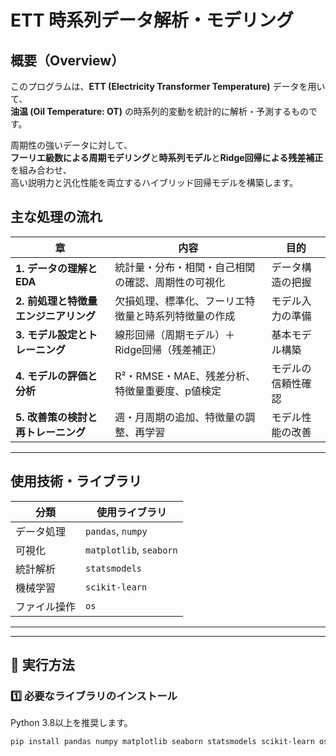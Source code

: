 # ETT 時系列データ解析・モデリング

##  概要（Overview）

このプログラムは、**ETT (Electricity Transformer Temperature)** データを用いて、  
**油温 (Oil Temperature: OT)** の時系列的変動を統計的に解析・予測するものです。  

周期性の強いデータに対して、  
**フーリエ級数による周期モデリング**と**時系列モデル**と**Ridge回帰による残差補正**を組み合わせ、  
高い説明力と汎化性能を両立するハイブリッド回帰モデルを構築します。

##  主な処理の流れ

| 章 | 内容 | 目的 |
|----|------|------|
| **1. データの理解とEDA** | 統計量・分布・相関・自己相関の確認、周期性の可視化 | データ構造の把握 |
| **2. 前処理と特徴量エンジニアリング** | 欠損処理、標準化、フーリエ特徴量と時系列特徴量の作成 | モデル入力の準備 |
| **3. モデル設定とトレーニング** | 線形回帰（周期モデル）＋Ridge回帰（残差補正） | 基本モデル構築 |
| **4. モデルの評価と分析** | R²・RMSE・MAE、残差分析、特徴量重要度、p値検定 | モデルの信頼性確認 |
| **5. 改善策の検討と再トレーニング** | 週・月周期の追加、特徴量の調整、再学習 | モデル性能の改善 |

---

##  使用技術・ライブラリ

| 分類 | 使用ライブラリ |
|------|----------------|
| データ処理 | `pandas`, `numpy` |
| 可視化 | `matplotlib`, `seaborn` |
| 統計解析 | `statsmodels` |
| 機械学習 | `scikit-learn` |
| ファイル操作 | `os` |

---

---

## 🚀 実行方法

### 1️⃣ 必要なライブラリのインストール
Python 3.8以上を推奨します。

```bash
pip install pandas numpy matplotlib seaborn statsmodels scikit-learn os 
